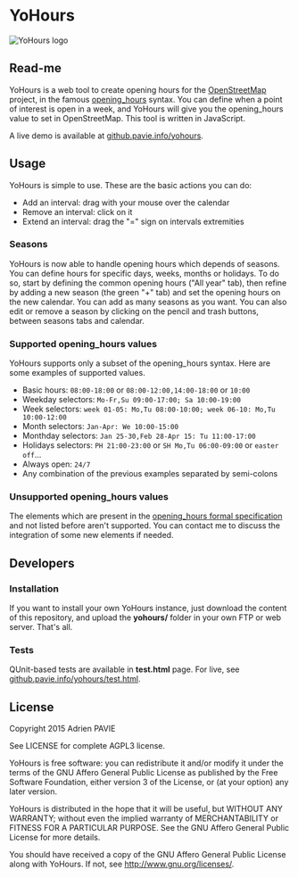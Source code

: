 YoHours
=======

![YoHours logo](http://github.pavie.info/yohours/img/logo.svg)

Read-me
-------

YoHours is a web tool to create opening hours for the [OpenStreetMap](http://openstreetmap.org) project, in the famous [opening_hours](https://wiki.openstreetmap.org/wiki/Key:opening_hours) syntax. You can define when a point of interest is open in a week, and YoHours will give you the opening_hours value to set in OpenStreetMap. This tool is written in JavaScript.

A live demo is available at [github.pavie.info/yohours](http://github.pavie.info/yohours/).


Usage
-----

YoHours is simple to use. These are the basic actions you can do:

* Add an interval: drag with your mouse over the calendar
* Remove an interval: click on it
* Extend an interval: drag the "=" sign on intervals extremities


### Seasons

YoHours is now able to handle opening hours which depends of seasons. You can define hours for specific days, weeks, months or holidays. To do so, start by defining the common opening hours ("All year" tab), then refine by adding a new season (the green "+" tab) and set the opening hours on the new calendar. You can add as many seasons as you want. You can also edit or remove a season by clicking on the pencil and trash buttons, between seasons tabs and calendar.


### Supported opening_hours values

YoHours supports only a subset of the opening_hours syntax. Here are some examples of supported values.

* Basic hours: `08:00-18:00` or `08:00-12:00,14:00-18:00` or `10:00`
* Weekday selectors: `Mo-Fr,Su 09:00-17:00; Sa 10:00-19:00`
* Week selectors: `week 01-05: Mo,Tu 08:00-10:00; week 06-10: Mo,Tu 10:00-12:00`
* Month selectors: `Jan-Apr: We 10:00-15:00`
* Monthday selectors: `Jan 25-30,Feb 28-Apr 15: Tu 11:00-17:00`
* Holidays selectors: `PH 21:00-23:00` or `SH Mo,Tu 06:00-09:00` or `easter off`...
* Always open: `24/7`
* Any combination of the previous examples separated by semi-colons


### Unsupported opening_hours values

The elements which are present in the [opening_hours formal specification](https://wiki.openstreetmap.org/wiki/Key:opening_hours/specification) and not listed before aren't supported. You can contact me to discuss the integration of some new elements if needed.


Developers
----------

### Installation

If you want to install your own YoHours instance, just download the content of this repository, and upload the **yohours/** folder in your own FTP or web server. That's all.


### Tests

QUnit-based tests are available in **test.html** page. For live, see [github.pavie.info/yohours/test.html](http://github.pavie.info/yohours/test.html).


License
-------

Copyright 2015 Adrien PAVIE

See LICENSE for complete AGPL3 license.

YoHours is free software: you can redistribute it and/or modify
it under the terms of the GNU Affero General Public License as published by
the Free Software Foundation, either version 3 of the License, or
(at your option) any later version.

YoHours is distributed in the hope that it will be useful,
but WITHOUT ANY WARRANTY; without even the implied warranty of
MERCHANTABILITY or FITNESS FOR A PARTICULAR PURPOSE.  See the
GNU Affero General Public License for more details.

You should have received a copy of the GNU Affero General Public License
along with YoHours. If not, see <http://www.gnu.org/licenses/>.